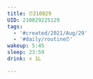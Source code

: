 ```yaml
---
title: ⏰210829
UID: 210829225129
tags:
  - '#created/2021/Aug/29'
  - '#daily/routine⏰'
wakeup: 5:45
sleep: 23:59
drink: < 1L

---
```

